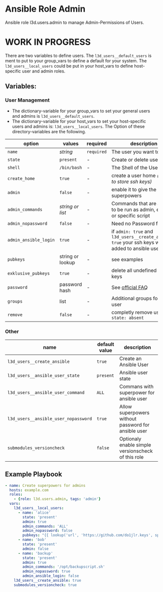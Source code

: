  Ansible Role Admin
====================

Ansible role l3d.users.admin to manage Admin-Permissions of Users.

# WORK IN PROGRESS

There are two variables to define users. The ``l3d_users__default_users`` is ment to put to your group_vars to define a default for your system. The ``l3d_users__local_users`` could be put in your host_vars to define host-specific user and admin roles.

 Variables:
-----------

### User Management

+ The dictionary-variable for your group_vars to set your general users and admins is ``l3d_users__default_users``.
+ The dictionary-variable for your host_vars to set your host-specific users and admins is: ``l3d_users__local_users``.
The Option of these directory-variables are the following.

| option | values | required | description |
| ------ | ------ | --- | --- |
| ``name``   | *string* | ``required`` | The user you want to create |
| ``state``  | ``present`` | - | Create or delete user |
| ``shell`` | ``/bin/bash`` | - | The Shell of the User |
| ``create_home`` | ``true`` | - | create a user home *(needed to store ssh keys)* |
| ``admin``  | ``false`` | - | enable it to give the user superpowers |
| ``admin_commands`` | *string or list* | - | Commands that are allows to be run as admin, eg. 'ALL' or specific script |
| ``admin_nopassword`` | ``false`` | - | Need no Password for sudo |
| ``admin_ansible_login`` | ``true`` | - |if ``admin: true`` and ``l3d_users__create_ansible: true`` your ssh keys will be added to ansible user |
| ``pubkeys`` | string or lookup | - | see examples |
| ``exklusive_pubkeys`` | ``true`` | - | delete all undefined ssh keys |
| ``password`` | password hash | - | See [official FAQ](https://docs.ansible.com/ansible/latest/reference_appendices/faq.html#how-do-i-generate-encrypted-passwords-for-the-user-module) |
| ``groups`` | list | - | Additional groups for your user |
| ``remove`` | ``false`` | - | completly remove user if ``state: absent`` |

### Other

| name | default value | description |
| ---  | --- | --- |
| ``l3d_users__create_ansible`` | ``true`` | Create an Ansible User |
| ``l3d_users__ansible_user_state`` | ``present`` | Ansible user state |
| ``l3d_users__ansible_user_command`` | ``ALL`` | Commans with superpower for ansible user |
| ``l3d_users__ansible_user_nopassword`` | ``true`` | Allow superpowers without password for ansible user |
| ``submodules_versioncheck`` | ``false`` | Optionaly enable simple versionscheck of this role |

 Example Playbook
-----------------
```yaml
- name: Create superpowers for admins
  hosts: example.com
  roles:
    - {role: l3d.users.admin, tags: 'admin'}
  vars:
    l3d_users__local_users:
      - name: 'alice'
        state: 'present'
        admin: true
        admin_commands: 'ALL'
        admin_nopassword: false
        pubkeys: "{{ lookup('url', 'https://github.com/do1jlr.keys', split_lines=False) }}"
      - name: 'bob'
        state: 'present'
        admin: false
      - name: 'backup'
        state: 'present'
        admin: true
        admin_commands: '/opt/backupscript.sh'
        admin_nopassword: true
        admin_ansible_login: false
    l3d_users__create_ansible: true
    submodules_versioncheck: true
```
